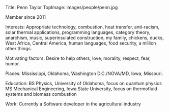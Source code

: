 Title: Penn Taylor
TopImage: images/people/penn.jpg

Member since 2011

Interests:
Appropriate technology, combustion, heat transfer, anti-racism, solar thermal applications, programming languages, category theory, anarchism, music, superinsulated construction, my family, chickens, ducks, West Africa, Central America, human languages, food security, a million other things.

Motivating factors:
Desire to help others, love, morality, respect, fear, humor.

Places:
Mississippi, Oklahoma, Washington D.C./NOVA/MD, Iowa, Missouri.

Education:
BS Physics, University of Oklahoma, focus on quantum physics
MS Mechanical Engineering, Iowa State University, focus on thermofluid systems and biomass combustion

Work:
Currently a Software developer in the agricultural industry
 
